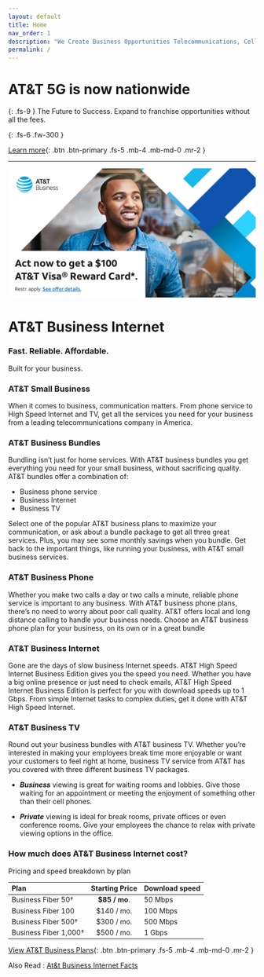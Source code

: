 ```yaml
---
layout: default
title: Home
nav_order: 1
description: "We Create Business Opportunities Telecommunications, Cell phones, Dialer, Dealer programs"
permalink: /
---
```


# AT&T 5G is now nationwide
{: .fs-9 }
The Future to Success. Expand to franchise
opportunities without all the fees.

{: .fs-6 .fw-300 }

[Learn more](/docs/Blogs/articles/5g-nationwide/){: .btn .btn-primary .fs-5 .mb-4 .mb-md-0 .mr-2 }  

---

![](/assets/images/att-business-logo.png)
 
# AT&T Business Internet

### Fast. Reliable. Affordable.
Built for your business.

### AT&T Small Business

When it comes to business, communication matters. From phone service to High Speed Internet and TV, get all the services you need for your business from a leading telecommunications company in America.


### AT&T Business Bundles

Bundling isn’t just for home services. With AT&T business bundles you get everything you need for your small business, without sacrificing quality. AT&T bundles offer a combination of:

+ Business phone service
+ Business Internet
+ Business TV

Select one of the popular AT&T business plans to maximize your communication, or ask about a bundle package to get all three great services. Plus, you may see some monthly savings when you bundle.  Get back to the important things, like running your business, with AT&T small business services.

### AT&T Business Phone

Whether you make two calls a day or two calls a minute, reliable phone service is important to any business. With AT&T business phone plans, there’s no need to worry about poor call quality. AT&T offers local and long distance calling to handle your business needs. Choose an AT&T business phone plan for your business, on its own or in a great bundle

### AT&T Business Internet

Gone are the days of slow business Internet speeds.  AT&T High Speed Internet Business Edition gives you the speed you need.  Whether you have a big online presence or just need to check emails, AT&T High Speed Internet Business Edition is perfect for you with download speeds up to 1 Gbps.  From simple Internet tasks to complex duties, get it done with AT&T High Speed Internet.

### AT&T Business TV

Round out your business bundles with AT&T business TV. Whether you’re interested in making your employees break time more enjoyable or want your customers to feel right at home, business TV service from AT&T has you covered with three different business TV packages.

+ ***Business*** viewing is great for waiting rooms and lobbies. Give those waiting for an appointment or meeting the enjoyment of something other than their cell phones.

+ ***Private*** viewing is ideal for break rooms, private offices or even conference rooms. Give your employees the chance to relax with private viewing options in the office.


### How much does AT&T Business Internet cost?

Pricing and speed breakdown by plan



| Plan          | Starting Price| Download speed|
|:------------- |:-------------:|:-----|
| Business Fiber 50†      | **$85 / mo**. | 50 Mbps |
| Business Fiber 100      | $140 / mo.|   100 Mbps |
| Business Fiber 500† | $300 / mo.       | 500 Mbps |
| Business Fiber 1,000† | $500 / mo.       | 1 Gbps |

     
         
[View AT&T Business Plans](/docs/att-business-plans/){: .btn .btn-primary .fs-5 .mb-4 .mb-md-0 .mr-2 } 
             



Also Read : [At&t Business Internet Facts](/docs/att-business-internet-faq/)

           

           